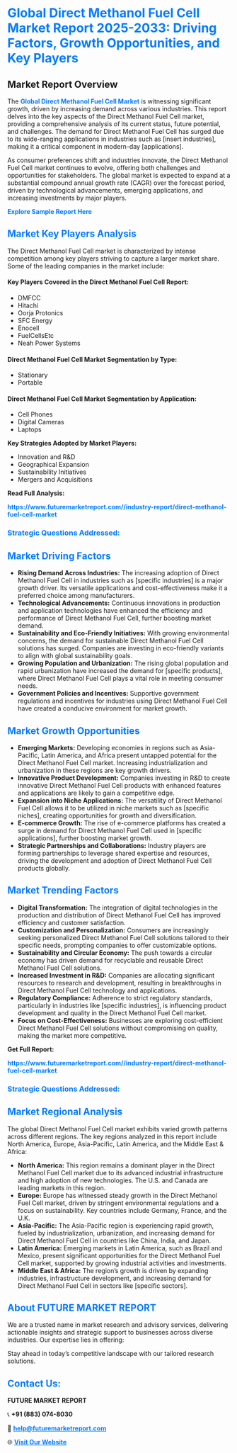 <h1 style="color: #007BFF;">Global Direct Methanol Fuel Cell Market Report 2025-2033: Driving Factors, Growth Opportunities, and Key Players</h1>

<section id="overview">
<h2>Market Report Overview</h2>
<p>The <a href="https://www.futuremarketreport.com//industry-report/direct-methanol-fuel-cell-market" style="color: #007BFF; text-decoration: none;"><strong>Global Direct Methanol Fuel Cell Market</strong></a> is witnessing significant growth, driven by increasing demand across various industries. This report delves into the key aspects of the Direct Methanol Fuel Cell market, providing a comprehensive analysis of its current status, future potential, and challenges. The demand for Direct Methanol Fuel Cell has surged due to its wide-ranging applications in industries such as [insert industries], making it a critical component in modern-day [applications].</p>
<p>As consumer preferences shift and industries innovate, the Direct Methanol Fuel Cell market continues to evolve, offering both challenges and opportunities for stakeholders. The global market is expected to expand at a substantial compound annual growth rate (CAGR) over the forecast period, driven by technological advancements, emerging applications, and increasing investments by major players.</p>
</section>

<section id="overview">
<p><a href="https://www.futuremarketreport.com//request-sample/reportId=56778" style="color: #007BFF; text-decoration: none;"><strong>Explore Sample Report Here</strong></a></p>
</section>

<section id="key-players">
<h2 style="color: #007BFF;">Market Key Players Analysis</h2>
<p>The Direct Methanol Fuel Cell market is characterized by intense competition among key players striving to capture a larger market share. Some of the leading companies in the market include:</p>
<h4>Key Players Covered in the Direct Methanol Fuel Cell Report:</h4>
<ul><li>DMFCC</li><li>Hitachi</li><li>Oorja Protonics</li><li>SFC Energy</li><li>Enocell</li><li>FuelCellsEtc</li><li>Neah Power Systems</li></ul>
<h4>Direct Methanol Fuel Cell Market Segmentation by Type:</h4>
<ul><li>Stationary</li><li>Portable</li></ul>

<h4>Direct Methanol Fuel Cell Market Segmentation by Application:</h4>
<ul><li>Cell Phones</li><li>Digital Cameras</li><li>Laptops</li></ul>
<p><strong>Key Strategies Adopted by Market Players:</strong></p>
<ul>
<li>Innovation and R&D</li>
<li>Geographical Expansion</li>
<li>Sustainability Initiatives</li>
<li>Mergers and Acquisitions</li>
</ul>
</section>

<section>
<p><strong>Read Full Analysis: </strong></p><a href="https://www.futuremarketreport.com//industry-report/direct-methanol-fuel-cell-market" style="color: #007BFF; text-decoration: none;"><strong>https://www.futuremarketreport.com//industry-report/direct-methanol-fuel-cell-market</strong></a>
<h3 style="color: #007BFF;">Strategic Questions Addressed:</h3>
</section>

<section id="driving-factors">
<h2 style="color: #007BFF;">Market Driving Factors</h2>
<ul>
<li><strong>Rising Demand Across Industries:</strong> The increasing adoption of Direct Methanol Fuel Cell in industries such as [specific industries] is a major growth driver. Its versatile applications and cost-effectiveness make it a preferred choice among manufacturers.</li>
<li><strong>Technological Advancements:</strong> Continuous innovations in production and application technologies have enhanced the efficiency and performance of Direct Methanol Fuel Cell, further boosting market demand.</li>
<li><strong>Sustainability and Eco-Friendly Initiatives:</strong> With growing environmental concerns, the demand for sustainable Direct Methanol Fuel Cell solutions has surged. Companies are investing in eco-friendly variants to align with global sustainability goals.</li>
<li><strong>Growing Population and Urbanization:</strong> The rising global population and rapid urbanization have increased the demand for [specific products], where Direct Methanol Fuel Cell plays a vital role in meeting consumer needs.</li>
<li><strong>Government Policies and Incentives:</strong> Supportive government regulations and incentives for industries using Direct Methanol Fuel Cell have created a conducive environment for market growth.</li>
</ul>
</section>

<section id="growth-opportunities">
<h2 style="color: #007BFF;">Market Growth Opportunities</h2>
<ul>
<li><strong>Emerging Markets:</strong> Developing economies in regions such as Asia-Pacific, Latin America, and Africa present untapped potential for the Direct Methanol Fuel Cell market. Increasing industrialization and urbanization in these regions are key growth drivers.</li>
<li><strong>Innovative Product Development:</strong> Companies investing in R&D to create innovative Direct Methanol Fuel Cell products with enhanced features and applications are likely to gain a competitive edge.</li>
<li><strong>Expansion into Niche Applications:</strong> The versatility of Direct Methanol Fuel Cell allows it to be utilized in niche markets such as [specific niches], creating opportunities for growth and diversification.</li>
<li><strong>E-commerce Growth:</strong> The rise of e-commerce platforms has created a surge in demand for Direct Methanol Fuel Cell used in [specific applications], further boosting market growth.</li>
<li><strong>Strategic Partnerships and Collaborations:</strong> Industry players are forming partnerships to leverage shared expertise and resources, driving the development and adoption of Direct Methanol Fuel Cell products globally.</li>
</ul>
</section>

<section id="trending-factors">
<h2 style="color: #007BFF;">Market Trending Factors</h2>
<ul>
<li><strong>Digital Transformation:</strong> The integration of digital technologies in the production and distribution of Direct Methanol Fuel Cell has improved efficiency and customer satisfaction.</li>
<li><strong>Customization and Personalization:</strong> Consumers are increasingly seeking personalized Direct Methanol Fuel Cell solutions tailored to their specific needs, prompting companies to offer customizable options.</li>
<li><strong>Sustainability and Circular Economy:</strong> The push towards a circular economy has driven demand for recyclable and reusable Direct Methanol Fuel Cell solutions.</li>
<li><strong>Increased Investment in R&D:</strong> Companies are allocating significant resources to research and development, resulting in breakthroughs in Direct Methanol Fuel Cell technology and applications.</li>
<li><strong>Regulatory Compliance:</strong> Adherence to strict regulatory standards, particularly in industries like [specific industries], is influencing product development and quality in the Direct Methanol Fuel Cell market.</li>
<li><strong>Focus on Cost-Effectiveness:</strong> Businesses are exploring cost-efficient Direct Methanol Fuel Cell solutions without compromising on quality, making the market more competitive.</li>
</ul>
</section>

<section>
<p><strong>Get Full Report: </strong></p><a href="https://www.futuremarketreport.com//industry-report/direct-methanol-fuel-cell-market" style="color: #007BFF; text-decoration: none;"><strong>https://www.futuremarketreport.com//industry-report/direct-methanol-fuel-cell-market</strong></a>
<h3 style="color: #007BFF;">Strategic Questions Addressed:</h3>
</section>


<section id="regional-analysis">
<h2 style="color: #007BFF;">Market Regional Analysis</h2>
<p>The global Direct Methanol Fuel Cell market exhibits varied growth patterns across different regions. The key regions analyzed in this report include North America, Europe, Asia-Pacific, Latin America, and the Middle East & Africa:</p>
<ul>
<li><strong>North America:</strong> This region remains a dominant player in the Direct Methanol Fuel Cell market due to its advanced industrial infrastructure and high adoption of new technologies. The U.S. and Canada are leading markets in this region.</li>
<li><strong>Europe:</strong> Europe has witnessed steady growth in the Direct Methanol Fuel Cell market, driven by stringent environmental regulations and a focus on sustainability. Key countries include Germany, France, and the U.K.</li>
<li><strong>Asia-Pacific:</strong> The Asia-Pacific region is experiencing rapid growth, fueled by industrialization, urbanization, and increasing demand for Direct Methanol Fuel Cell in countries like China, India, and Japan.</li>
<li><strong>Latin America:</strong> Emerging markets in Latin America, such as Brazil and Mexico, present significant opportunities for the Direct Methanol Fuel Cell market, supported by growing industrial activities and investments.</li>
<li><strong>Middle East & Africa:</strong> The region’s growth is driven by expanding industries, infrastructure development, and increasing demand for Direct Methanol Fuel Cell in sectors like [specific sectors].</li>
</ul>
</section>

<footer>
<h2 style="color: #007BFF;">About FUTURE MARKET REPORT</h2>
<p>We are a trusted name in market research and advisory services, delivering actionable insights and strategic support to businesses across diverse industries. Our expertise lies in offering:</p>

<p>Stay ahead in today’s competitive landscape with our tailored research solutions.</p>

<h2 style="color: #007BFF;">Contact Us:</h2>
<p><strong>FUTURE MARKET REPORT</strong></p>
<p>📞 <strong>+91 (883) 074-8030</strong></p>
<p>📧 <strong><a href="mailto:help@futuremarketreport.com" style="color: #007BFF;">help@futuremarketreport.com</a></strong></p>
<p>🌐 <strong><a href="https://www.futuremarketreport.com/" style="color: #007BFF;">Visit Our Website</a></strong></p>
</footer>